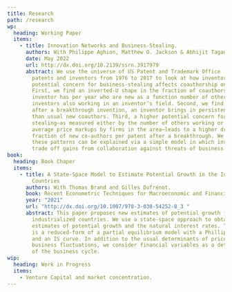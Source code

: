 ```yaml
---
title: Research
path: /research
wp:
  heading: Working Paper
  items:
    - title: Innovation Networks and Business-Stealing.
      authors: With Philippe Aghion, Matthew O. Jackson & Abhijit Tagade.
      date: May 2022
      url: http://dx.doi.org/10.2139/ssrn.3917979
      abstract: We use the universe of US Patent and Trademark Office (USPTO) data on
        patents and inventors from 1976 to 2017 to look at how inventors
        potential concern for business-stealing affects coauthorship on patents.
        First, we find an inverted-U shape in the fraction of coauthors that an
        inventor has per year who are new as a function number of other
        inventors also working in an inventor’s field. Second, we find that
        after a breakthrough invention, an inventor brings in persistently fewer
        than usual new coauthors. Third, a higher potential concern for business
        stealing—as measured either by the number of others working or the
        average price markups by firms in the area—leads to a higher drop in the
        fraction of new co-authors per patent after a breakthrough. We show how
        these patterns can be explained via a simple model in which inventors
        trade off gains from collaboration against threats of business stealing.
book:
  heading: Book Chaper
  items:
    - title: A State-Space Model to Estimate Potential Growth in the Industrialized
        Countries
      authors: With Thomas Brand and Gilles Dufrénot.
      book: Recent Econometric Techniques for Macroeconomic and Financial Data
      year: "2021"
      url: "http://dx.doi.org/10.1007/978-3-030-54252-8_3 "
      abstract: This paper proposes new estimates of potential growth for 5 major
        industrialized countries. We use a state-space approach to obtain joint
        estimates of potential growth and the natural interest rates. The model
        is a reduced-form of a partial equilibrium model with a Phillips curve
        and an IS curve. In addition to the usual determinants of prices and
        business fluctuations, we consider financial variables as a determinant
        of the business cycle.
wip:
  heading: Work in Progress
  items:
    - Venture Capital and market concentration.
---
```

